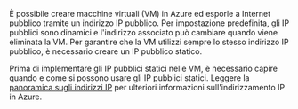 È possibile creare macchine virtuali (VM) in Azure ed esporle a Internet pubblico tramite un indirizzo IP pubblico. Per impostazione predefinita, gli IP pubblici sono dinamici e l'indirizzo associato può cambiare quando viene eliminata la VM. Per garantire che la VM utilizzi sempre lo stesso indirizzo IP pubblico, è necessario creare un IP pubblico statico.

Prima di implementare gli IP pubblici statici nelle VM, è necessario capire quando e come si possono usare gli IP pubblici statici. Leggere la [panoramica sugli indirizzi IP](virtual-network-ip-addresses-overview-arm.md) per ulteriori informazioni sull'indirizzamento IP in Azure.

<!---HONumber=AcomDC_0114_2016-->